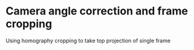 # Camera angle correction and frame cropping
Using homography cropping to take top projection of single frame

